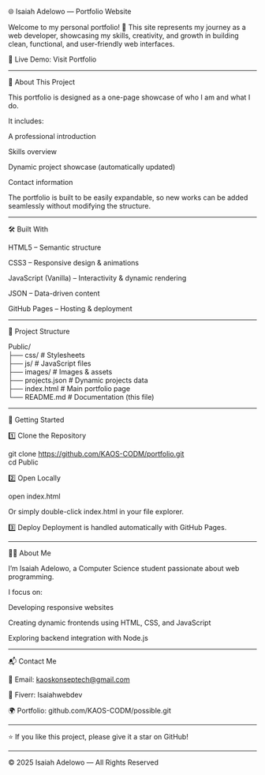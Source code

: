 🌐 Isaiah Adelowo — Portfolio Website

Welcome to my personal portfolio! 🚀
This site represents my journey as a web developer, showcasing my skills, creativity, and growth in building clean, functional, and user-friendly web interfaces.

🔗 Live Demo: Visit Portfolio


---

📌 About This Project

This portfolio is designed as a one-page showcase of who I am and what I do.

It includes:

A professional introduction

Skills overview

Dynamic project showcase (automatically updated)

Contact information


The portfolio is built to be easily expandable, so new works can be added seamlessly without modifying the structure.


---

🛠️ Built With

HTML5 – Semantic structure

CSS3 – Responsive design & animations

JavaScript (Vanilla) – Interactivity & dynamic rendering

JSON – Data-driven content

GitHub Pages – Hosting & deployment



---

📂 Project Structure

Public/    
├── css/             # Stylesheets    
├── js/              # JavaScript files    
├── images/          # Images & assets    
├── projects.json    # Dynamic projects data  
├── index.html       # Main portfolio page    
└── README.md        # Documentation (this file)


---

🚀 Getting Started

1️⃣ Clone the Repository

git clone https://github.com/KAOS-CODM/portfolio.git  
cd Public

2️⃣ Open Locally

open index.html

Or simply double-click index.html in your file explorer.

3️⃣ Deploy
Deployment is handled automatically with GitHub Pages.


---

👨‍💻 About Me

I’m Isaiah Adelowo, a Computer Science student passionate about web programming.

I focus on:

Developing responsive websites

Creating dynamic frontends using HTML, CSS, and JavaScript

Exploring backend integration with Node.js



---

📬 Contact Me

📧 Email: kaoskonseptech@gmail.com

💼 Fiverr: Isaiahwebdev

🌍 Portfolio: github.com/KAOS-CODM/possible.git



---

⭐ If you like this project, please give it a star on GitHub!


---
© 2025 Isaiah Adelowo — All Rights Reserved

